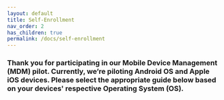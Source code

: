 ```yaml
---
layout: default
title: Self-Enrollment
nav_order: 2
has_children: true
permalink: /docs/self-enrollment
---
```


### Thank you for participating in our Mobile Device Management (MDM) pilot. Currently, we’re piloting Android OS and Apple iOS devices.  Please select the appropriate guide below based on your devices' respective Operating System (OS).

